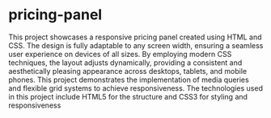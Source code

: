 # pricing-panel
This project showcases a responsive pricing panel created using HTML and CSS. The design is fully adaptable to any screen width, ensuring a seamless user experience on devices of all sizes. By employing modern CSS techniques, the layout adjusts dynamically, providing a consistent and aesthetically pleasing appearance across desktops, tablets, and mobile phones. This project demonstrates the implementation of media queries and flexible grid systems to achieve responsiveness. The technologies used in this project include HTML5 for the structure and CSS3 for styling and responsiveness
